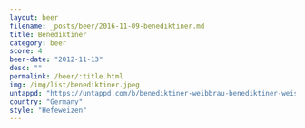 ```yaml
---
layout: beer
filename: _posts/beer/2016-11-09-benediktiner.md
title: Benediktiner
category: beer
score: 4
beer-date: "2012-11-13"
desc: ""
permalink: /beer/:title.html
img: /img/list/benediktiner.jpeg
untappd: "https://untappd.com/b/benediktiner-weibbrau-benediktiner-weissbier/103362"
country: "Germany"
style: "Hefeweizen"
---
```

